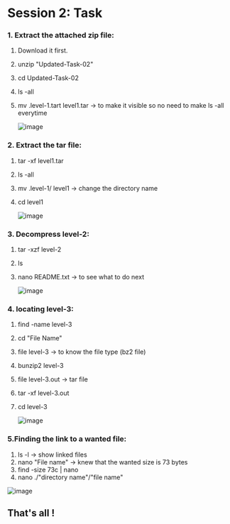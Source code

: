 # Session 2: Task

### 1. Extract the attached zip file:
1. Download it first.
2. unzip "Updated-Task-02"
3. cd Updated-Task-02
4. ls -all
5. mv .level-1.tart level1.tar -> to make it visible so no need to make ls -all everytime

   ![image](https://github.com/abdllrhmanzedan/Linux-Summer-Training/assets/111597210/c56a15ef-2dda-4629-a0d3-299573b78efb)


### 2. Extract the tar file:
1. tar -xf level1.tar
2. ls -all
3. mv .level-1/ level1 -> change the directory name
4. cd level1

   ![image](https://github.com/abdllrhmanzedan/Linux-Summer-Training/assets/111597210/d18c3e13-fcfe-4baa-affb-5f32401fbc81)



### 3. Decompress level-2:
1. tar -xzf level-2
2. ls
3. nano README.txt -> to see what to do next

   ![image](https://github.com/abdllrhmanzedan/Linux-Summer-Training/assets/111597210/03101bee-07d9-463b-bee0-2c7775c8c2ec)


   
### 4. locating level-3:
1. find -name level-3
2. cd "File Name"
3. file level-3 -> to know the file type (bz2 file)
4. bunzip2 level-3
5. file level-3.out -> tar file
6. tar -xf level-3.out
7. cd level-3

   ![image](https://github.com/abdllrhmanzedan/Linux-Summer-Training/assets/111597210/6091df1d-c5f9-44f2-8d38-d8a82f33334b)



### 5.Finding the link to a wanted file:
1. ls -l -> show linked files
2. nano "File name" -> knew that the wanted size is 73 bytes
3. find -size 73c | nano
4. nano ./"directory name"/"file name"

  ![image](https://github.com/abdllrhmanzedan/Linux-Summer-Training/assets/111597210/824ea86f-036a-4839-9b86-722989c9f364)


## That's all !
